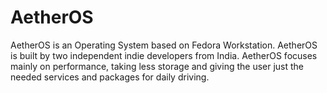 # AetherOS
AetherOS is an Operating System based on Fedora Workstation. AetherOS is built by two independent indie developers from India. AetherOS focuses mainly on performance, taking less storage and giving the user just the needed services and packages for daily driving.
